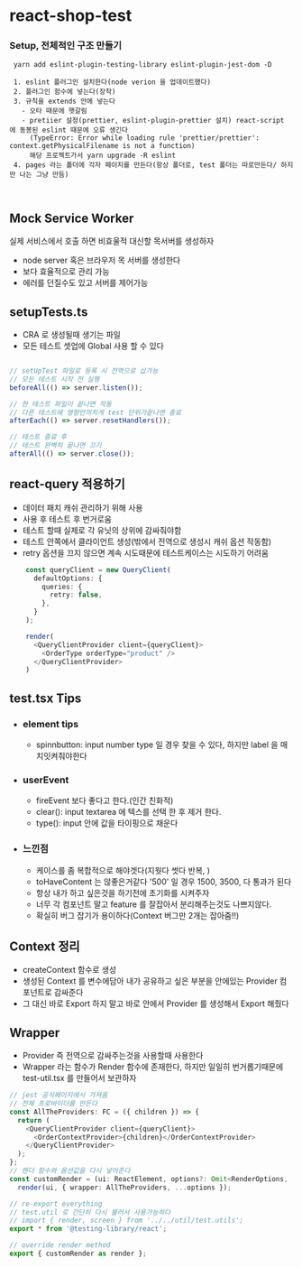 # react-shop-test

                         
### Setup, 전체적인 구조 만들기

```
 yarn add eslint-plugin-testing-library eslint-plugin-jest-dom -D
 
 1. eslint 플러그인 설치한다(node verion 을 업데이트했다)
 2. 플러그인 함수에 넣는다(장착)
 3. 규칙을 extends 안에 넣는다
   - 오타 때문에 햇갈림
   - pretiier 설정(prettier, eslint-plugin-prettier 설치) react-script 에 동봉된 eslint 때문에 오류 생긴다
     (TypeError: Error while loading rule 'prettier/prettier': context.getPhysicalFilename is not a function)
     해당 프로젝트가서 yarn upgrade -R eslint 
 4. pages 라는 폴더에 각자 페이지를 만든다(항상 폴더로, test 폴더는 따로만든다/ 하지만 나는 그냥 만듬)   
 
 
```

## Mock Service Worker
실제 서비스에서 호출 하면 비효울적
대신할 목서버를 생성하자
- node server 혹은 브라우저 목 서버를 생성한다
- 보다 효율적으로 관리 가능
- 에러를 던질수도 있고 서버를 제어가능

## setupTests.ts

- CRA 로 생성될때 생기는 파일
- 모든 테스트 셋업에 Global 사용 할 수 있다
```typescript

// setUpTest 파일로 등록 시 전역으로 삽가능
// 모든 테스트 시작 전 실행 
beforeAll(() => server.listen());

// 한 테스트 파일이 끝나면 작동
// 다른 테스트에 영향안끼치게 test 단위가끝나면 종료
afterEach(() => server.resetHandlers());

// 테스트 종료 후
// 테스트 완벽히 끝나면 끄기
afterAll(() => server.close());

```

## react-query 적용하기

- 데이터 패치 캐쉬 관리하기 위해 사용
- 사용 후 테스트 후 번거로움
- 테스트 할때 실제로 각 유닛의 상위에 감싸줘야함
- 테스트 안쪽에서 클라이언트 생성(밖에서 전역으로 생성시 캐쉬 옵션 작동함)
- retry 옵션을 끄지 않으면 계속 시도때문에 테스트케이스는 시도하기 어려움
~~~typescript jsx
    const queryClient = new QueryClient(
      defaultOptions: {
        queries: {
          retry: false,
        },
      }
    );

    render(
      <QueryClientProvider client={queryClient}>
        <OrderType orderType="product" />
      </QueryClientProvider>  
    )
~~~

## test.tsx Tips  
                
 - ### element tips
   - spinnbutton: input number type 일 경우 찾을 수 있다, 하지만 label 을 매치잇켜줘야한다
   
 - ### userEvent
   - fireEvent 보다 좋다고 한다.(인간 친화적)
   - clear(): input textarea 에 텍스를 선택 한 후 제거 한다.
   - type(): input 안에 값을 타이핑으로 채운다
 - ### 느낀점
   - 케이스를 좀 복합적으로 해야겟다(지웟다 썻다 반복, )
   - toHaveContent 는 않좋은거같다 '500' 일 경우 1500, 3500, 다 통과가 된다
   - 항상 내가 하고 싶은것을 하기전에 초기화를 시켜주자
   - 너무 각 컴포넌트 말고 feature 를 잘잡아서 분리해주는것도 나쁘지않다. 
   - 확실히 버그 잡기가 용이하다(Context 버그만 2개는 잡아줌!!)
                                 
## Context 정리

 - createContext 함수로 생성 
 - 생성된 Context 를 변수에담아 내가 공유하고 싶은 부분을 안에있는 Provider 컴포넌트로 감싸준다
 - 그 대신 바로 Export 하지 말고 바로 안에서 Provider 를 생성해서 Export 해줬다

## Wrapper

 - Provider 즉 전역으로 감싸주는것을 사용할때 사용한다
 - Wrapper 라는 함수가 Render 함수에 존재한다, 하지만 일일히 번거롭기때문에 test-util.tsx 를 만들어서 보관하자
 
~~~typescript jsx
// jest 공식페이지에서 가져옴
// 전체 프로바이더를 만든다
const AllTheProviders: FC = ({ children }) => {
  return (
    <QueryClientProvider client={queryClient}>
      <OrderContextProvider>{children}</OrderContextProvider>
    </QueryClientProvider>
  );
};
// 렌더 함수와 옴션값을 다시 넣어준다
const customRender = (ui: ReactElement, options?: Omit<RenderOptions, 'wrapper'>) =>
  render(ui, { wrapper: AllTheProviders, ...options });

// re-export everything
// test.util 로 간단히 다시 불러서 사용가능하다
// import { render, screen } from '../../util/test.utils';
export * from '@testing-library/react';

// override render method
export { customRender as render };

~~~

